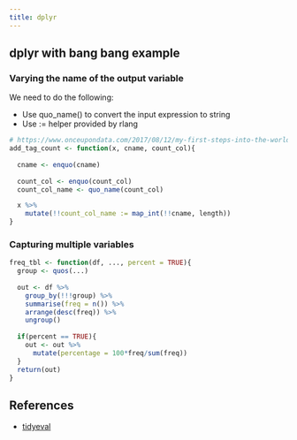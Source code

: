 ```yaml
---
title: dplyr
---
```


## dplyr with bang bang example

### Varying the name of the output variable

We need to do the following:

- Use quo_name() to convert the input expression to string
- Use := helper provided by rlang

```r
# https://www.onceupondata.com/2017/08/12/my-first-steps-into-the-world-of-tidyeval/
add_tag_count <- function(x, cname, count_col){
  
  cname <- enquo(cname)
  
  count_col <- enquo(count_col)
  count_col_name <- quo_name(count_col)

  x %>% 
    mutate(!!count_col_name := map_int(!!cname, length))
}
```

### Capturing multiple variables

```r
freq_tbl <- function(df, ..., percent = TRUE){
  group <- quos(...)
  
  out <- df %>% 
    group_by(!!!group) %>% 
    summarise(freq = n()) %>% 
    arrange(desc(freq)) %>% 
    ungroup()
  
  if(percent == TRUE){
    out <- out %>% 
      mutate(percentage = 100*freq/sum(freq))
  }
  return(out)
}
```

## References

- [tidyeval](https://www.onceupondata.com/2017/08/12/my-first-steps-into-the-world-of-tidyeval/)